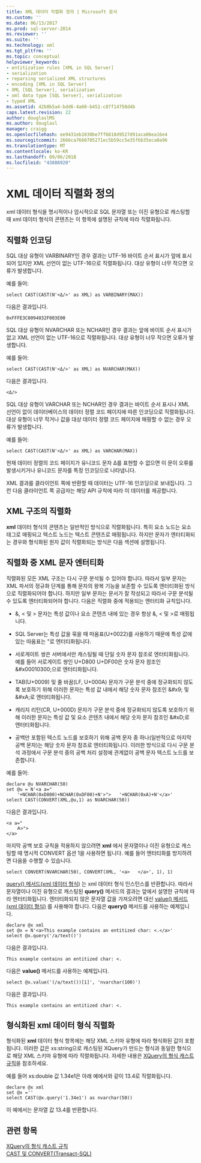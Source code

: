 ```yaml
---
title: XML 데이터 직렬화 정의 | Microsoft 문서
ms.custom: ''
ms.date: 06/13/2017
ms.prod: sql-server-2014
ms.reviewer: ''
ms.suite: ''
ms.technology: xml
ms.tgt_pltfrm: ''
ms.topic: conceptual
helpviewer_keywords:
- entitization rules [XML in SQL Server]
- serialization
- reparsing serialized XML structures
- encoding [XML in SQL Server]
- XML [SQL Server], serialization
- xml data type [SQL Server], serialization
- typed XML
ms.assetid: 42b0b5a4-bdd6-4a60-b451-c87f14758d4b
caps.latest.revision: 22
author: douglaslMS
ms.author: douglasl
manager: craigg
ms.openlocfilehash: ee9431eb1030be7ff6818d9527d91aca06ea16e4
ms.sourcegitcommit: 2666ca7660705271ec5b59cc5e35f6b35eca0a96
ms.translationtype: MT
ms.contentlocale: ko-KR
ms.lasthandoff: 09/06/2018
ms.locfileid: "43888920"
---
```

# <a name="define-the-serialization-of-xml-data"></a>XML 데이터 직렬화 정의
  xml 데이터 형식을 명시적이나 암시적으로 SQL 문자열 또는 이진 유형으로 캐스팅할 때 xml 데이터 형식의 콘텐츠는 이 항목에 설명된 규칙에 따라 직렬화됩니다.  
  
## <a name="serialization-encoding"></a>직렬화 인코딩  
 SQL 대상 유형이 VARBINARY인 경우 결과는 UTF-16 바이트 순서 표시가 앞에 표시되어 있지만 XML 선언이 없는 UTF-16으로 직렬화됩니다. 대상 유형이 너무 작으면 오류가 발생합니다.  
  
 예를 들어:  
  
```  
select CAST(CAST(N'<Δ/>' as XML) as VARBINARY(MAX))  
```  
  
 다음은 결과입니다.  
  
```  
0xFFFE3C0094032F003E00  
```  
  
 SQL 대상 유형이 NVARCHAR 또는 NCHAR인 경우 결과는 앞에 바이트 순서 표시가 없고 XML 선언이 없는 UTF-16으로 직렬화됩니다. 대상 유형이 너무 작으면 오류가 발생합니다.  
  
 예를 들어:  
  
```  
select CAST(CAST(N'<Δ/>' as XML) as NVARCHAR(MAX))  
```  
  
 다음은 결과입니다.  
  
```  
<Δ/>  
```  
  
 SQL 대상 유형이 VARCHAR 또는 NCHAR인 경우 결과는 바이트 순서 표시나 XML 선언이 없이 데이터베이스의 데이터 정렬 코드 페이지에 따른 인코딩으로 직렬화됩니다. 대상 유형이 너무 작거나 값을 대상 데이터 정렬 코드 페이지에 매핑할 수 없는 경우 오류가 발생합니다.  
  
 예를 들어:  
  
```  
select CAST(CAST(N'<Δ/>' as XML) as VARCHAR(MAX))  
```  
  
 현재 데이터 정렬의 코드 페이지가 유니코드 문자 Δ를 표현할 수 없으면 이 문이 오류를 발생시키거나 유니코드 문자를 특정 인코딩으로 나타냅니다.  
  
 XML 결과를 클라이언트 쪽에 반환할 때 데이터는 UTF-16 인코딩으로 보내집니다. 그런 다음 클라이언트 쪽 공급자는 해당 API 규칙에 따라 이 데이터를 제공합니다.  
  
## <a name="serialization-of-the-xml-structures"></a>XML 구조의 직렬화  
 **xml** 데이터 형식의 콘텐츠는 일반적인 방식으로 직렬화됩니다. 특히 요소 노드는 요소 태그로 매핑되고 텍스트 노드는 텍스트 콘텐츠로 매핑됩니다. 하지만 문자가 엔터티화되는 경우와 형식화된 원자 값이 직렬화되는 방식은 다음 섹션에 설명됩니다.  
  
## <a name="entitization-of-xml-characters-during-serialization"></a>직렬화 중 XML 문자 엔터티화  
 직렬화된 모든 XML 구조는 다시 구문 분석될 수 있어야 합니다. 따라서 일부 문자는 XML 파서의 정규화 단계를 통해 문자의 왕복 기능을 보존할 수 있도록 엔터티화된 방식으로 직렬화되어야 합니다. 하지만 일부 문자는 문서가 잘 작성되고 따라서 구문 분석될 수 있도록 엔터티화되어야 합니다. 다음은 직렬화 중에 적용되는 엔터티화 규칙입니다.  
  
-   &, \< 및 > 문자는 특성 값이나 요소 콘텐츠 내에 있는 경우 항상 &amp;, &lt; 및 &gt;로 매핑됩니다.  
  
-   SQL Server는 특성 값을 묶을 때 따옴표(U+0022)를 사용하기 때문에 특성 값에 있는 따옴표는 &quot;로 엔터티화됩니다.  
  
-   서로게이트 쌍은 서버에서만 캐스팅될 때 단일 숫자 문자 참조로 엔터티화됩니다. 예를 들어 서로게이트 쌍인 U+D800 U+DF00은 숫자 문자 참조인 &\#x00010300;으로 엔터티화됩니다.  
  
-   TAB(U+0009) 및 줄 바꿈(LF, U+000A) 문자가 구문 분석 중에 정규화되지 않도록 보호하기 위해 이러한 문자는 특성 값 내에서 해당 숫자 문자 참조인 &\#x9; 및 &\#xA;로 엔터티화됩니다.  
  
-   캐리지 리턴(CR, U+000D) 문자가 구문 분석 중에 정규화되지 않도록 보호하기 위해 이러한 문자는 특성 값 및 요소 콘텐츠 내에서 해당 숫자 문자 참조인 &\#xD;로 엔터티화됩니다.  
  
-   공백만 포함된 텍스트 노드를 보호하기 위해 공백 문자 중 하나(일반적으로 마지막 공백 문자)는 해당 숫자 문자 참조로 엔터티화됩니다. 이러한 방식으로 다시 구문 분석 과정에서 구문 분석 중의 공백 처리 설정에 관계없이 공백 문자 텍스트 노드를 보존합니다.  
  
 예를 들어:  
  
```  
declare @u NVARCHAR(50)  
set @u = N'<a a="  
    '+NCHAR(0xD800)+NCHAR(0xDF00)+N'>">   '+NCHAR(0xA)+N'</a>'  
select CAST(CONVERT(XML,@u,1) as NVARCHAR(50))  
```  
  
 다음은 결과입니다.  
  
```  
<a a="  
    𐌀>">     
</a>  
```  
  
 마지막 공백 보호 규칙을 적용하지 않으려면 **xml** 에서 문자열이나 이진 유형으로 캐스팅할 때 명시적 CONVERT 옵션 1을 사용하면 됩니다. 예를 들어 엔터티화를 방지하려면 다음을 수행할 수 있습니다.  
  
```  
select CONVERT(NVARCHAR(50), CONVERT(XML, '<a>   </a>', 1), 1)  
```  
  
 [query() 메서드(xml 데이터 형식)](/sql/t-sql/xml/query-method-xml-data-type) 는 xml 데이터 형식 인스턴스를 반환합니다. 따라서 문자열이나 이진 유형으로 캐스팅된 **query()** 메서드의 결과는 앞에서 설명한 규칙에 따라 엔터티화됩니다. 엔터티화되지 않은 문자열 값을 가져오려면 대신 [value() 메서드(xml 데이터 형식)](/sql/t-sql/xml/value-method-xml-data-type) 를 사용해야 합니다. 다음은 **query()** 메서드를 사용하는 예제입니다.  
  
```  
declare @x xml  
set @x = N'<a>This example contains an entitized char: <.</a>'  
select @x.query('/a/text()')  
```  
  
 다음은 결과입니다.  
  
```  
This example contains an entitized char: <.  
```  
  
 다음은 **value()** 메서드를 사용하는 예제입니다.  
  
```  
select @x.value('(/a/text())[1]', 'nvarchar(100)')  
```  
  
 다음은 결과입니다.  
  
```  
This example contains an entitized char: <.  
```  
  
## <a name="serializing-a-typed-xml-data-type"></a>형식화된 xml 데이터 형식 직렬화  
 형식화된 **xml** 데이터 형식 항목에는 해당 XML 스키마 유형에 따라 형식화된 값이 포함됩니다. 이러한 값은 xs:string으로 캐스팅된 XQuery가 만드는 형식과 동일한 형식으로 해당 XML 스키마 유형에 따라 직렬화됩니다. 자세한 내용은 [XQuery의 형식 캐스트 규칙](/sql/xquery/type-casting-rules-in-xquery)을 참조하세요.  
  
 예를 들어 xs:double 값 1.34e1은 아래 예에서와 같이 13.4로 직렬화됩니다.  
  
```  
declare @x xml  
set @x =''  
select CAST(@x.query('1.34e1') as nvarchar(50))  
```  
  
 이 예에서는 문자열 값 13.4를 반환합니다.  
  
## <a name="see-also"></a>관련 항목  
 [XQuery의 형식 캐스트 규칙](/sql/xquery/type-casting-rules-in-xquery)   
 [CAST 및 CONVERT&#40;Transact-SQL&#41;](/sql/t-sql/functions/cast-and-convert-transact-sql)  
  
  

